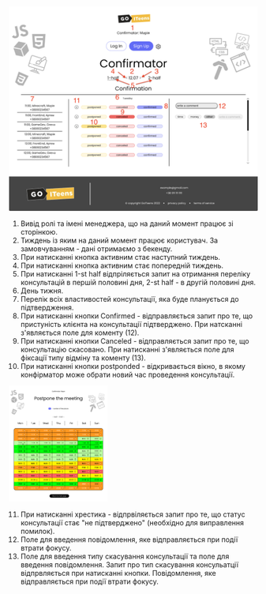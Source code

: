 <img src = "img/confirmator01.png">

1. Вивід ролі та імені менеджера, що на даний момент працює зі сторінкою.
2. Тиждень із яким на даний момент працює користувач. За замовчуванням - дані отримаємо з бекенду.
3. При натисканні кнопка активним стає наступний тиждень.
4. При натисканні кнопка активним стає попередній тиждень.
5. При натисканні 1-st half відпріляється запит на отримання переліку консультацій в першій половині дня, 2-st half - в другій половині дня.
6. День тижня.
7. Перелік всіх властивостей консультації, яка буде планується до підтвердження.
8. При натисканні кнопки Confirmed - відправляється запит про те, що пристуність клієнта на консультації підтверджено. При натсканні з'являється поле для коменту (12).
9. При натисканні кнопки Canceled - відправляється запит про те, що консультацію скасовано. При натисканні з'являється поле для фіксації типу відміну та коменту (13).
10. При натисканні кнопки postponded - відкривається вікно, в якому конфірматор може обрати новий час проведення консультації.
<img src = "img/Letter - 3.png" width = 200>

11. При натисканні хрестика - відпрвіляється запит про те, що статус консультації стає "не підтверджено" (необхідно для виправлення помилок).
12. Поле для введення повідомлення, яке відправляється при події втрати фокусу.
13. Поле для введення типу скасування консультації та поле для введення повідомлення. Запит про тип скасування консульатції відпрвляється при натисканні кнопки. Повідомлення, яке відправляється при події втрати фокусу.